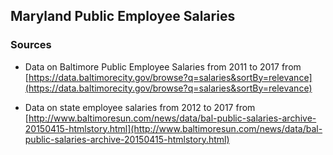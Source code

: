 ## Maryland Public Employee Salaries

### Sources

* Data on Baltimore Public Employee Salaries from 2011 to 2017 from [https://data.baltimorecity.gov/browse?q=salaries&sortBy=relevance](https://data.baltimorecity.gov/browse?q=salaries&sortBy=relevance) 

* Data on state employee salaries from 2012 to 2017 from [http://www.baltimoresun.com/news/data/bal-public-salaries-archive-20150415-htmlstory.html](http://www.baltimoresun.com/news/data/bal-public-salaries-archive-20150415-htmlstory.html)

